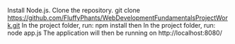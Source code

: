 Install Node.js.
Clone the repository. git clone https://github.com/FluffyPhants/WebDevelopmentFundamentalsProjectWork.git
In the project folder, run: npm install
then
In the project folder, run: node app.js
The application will then be running on http://localhost:8080/
